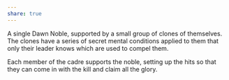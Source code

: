 ```yaml
---  
share: true  
---  
```

A single Dawn Noble, supported by a small group of clones of themselves. The clones have a series of secret mental conditions applied to them that only their leader knows which are used to compel them.  
  
Each member of the cadre supports the noble, setting up the hits so that they can come in with the kill and claim all the glory.